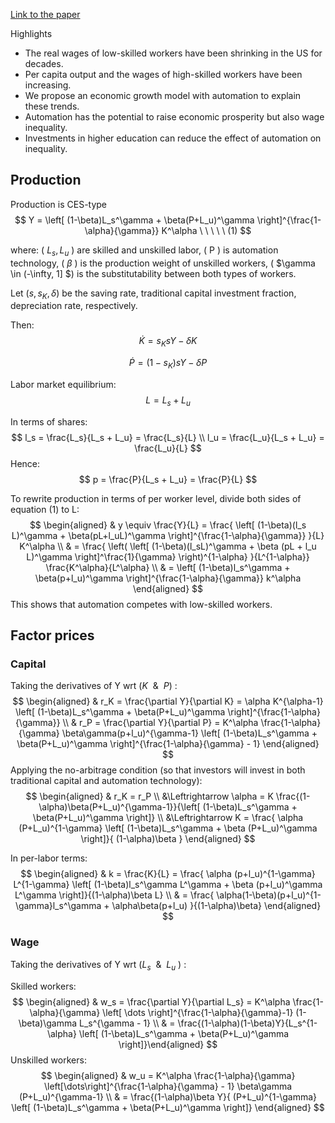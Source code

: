 [Link to the paper](https://www.sciencedirect.com/science/article/pii/S0264999318310629#:~:text=The%20reason%20is%20that%20households,in%20turn%2C%20reduces%20economic%20growth.)

Highlights

*   The real wages of low-skilled workers have been shrinking in the US for decades.
*   Per capita output and the wages of high-skilled workers have been increasing.
*   We propose an economic growth model with automation to explain these trends.
*   Automation has the potential to raise economic prosperity but also wage inequality.
*   Investments in higher education can reduce the effect of automation on inequality.

## Production

Production is CES-type 
$$
Y = \left[ (1-\beta)L_s^\gamma + \beta(P+L_u)^\gamma \right]^{\frac{1-\alpha}{\gamma}} K^\alpha \ \ \ \ \ (1)
$$
 

where: ( $L_s, L_u$ ) are skilled and unskilled labor, \( P \) is automation technology, \( $\beta$ \) is the production weight of unskilled workers, \( $\gamma \in (-\infty, 1] $\) is the substitutability between both types of workers.

Let $( s, s_K, \delta )$ be the saving rate, traditional capital investment fraction, depreciation rate, respectively. 

Then: 
$$
\dot{K} = s_K s Y - \delta K
$$
 
$$
\dot{P} = (1-s_K) s Y - \delta P
$$
 

Labor market equilibrium:
$$
L = L_s + L_u
$$


In terms of shares:
$$
l_s = \frac{L_s}{L_s + L_u} = \frac{L_s}{L} \\
l_u = \frac{L_u}{L_s + L_u} = \frac{L_u}{L}
$$
 Hence:
$$
p = \frac{P}{L_s + L_u} = \frac{P}{L}
$$


To rewrite production in terms of per worker level, divide both sides of equation (1) to L:
$$
\begin{aligned} & y \equiv \frac{Y}{L} = \frac{ \left[ (1-\beta)(l_s L)^\gamma + \beta(pL+l_uL)^\gamma \right]^{\frac{1-\alpha}{\gamma}} }{L} K^\alpha \\ & = \frac{ \left( \left[ (1-\beta)(l_sL)^\gamma + \beta (pL + l_u L)^\gamma \right]^\frac{1}{\gamma} \right)^{1-\alpha} }{L^{1-\alpha}} \frac{K^\alpha}{L^\alpha} \\ & = \left[ (1-\beta)l_s^\gamma + \beta(p+l_u)^\gamma \right]^{\frac{1-\alpha}{\gamma}} k^\alpha \end{aligned}
$$
This shows that automation competes with low-skilled workers.

## Factor prices

### Capital

Taking the derivatives of Y wrt ($K \ \ \& \ \ P$) : 
$$
\begin{aligned} & r_K = \frac{\partial Y}{\partial K} = \alpha K^{\alpha-1} \left[ (1-\beta)L_s^\gamma + \beta(P+L_u)^\gamma \right]^{\frac{1-\alpha}{\gamma}} \\ & r_P = \frac{\partial Y}{\partial P} = K^\alpha \frac{1-\alpha}{\gamma} \beta\gamma(p+l_u)^{\gamma-1} \left[ (1-\beta)L_s^\gamma + \beta(P+L_u)^\gamma \right]^{\frac{1-\alpha}{\gamma} - 1} \end{aligned}
$$
Applying the no-arbitrage condition (so that investors will invest in both traditional capital and automation technology): 
$$
\begin{aligned} & r_K = r_P \\ &\Leftrightarrow \alpha = K \frac{(1-\alpha)\beta(P+L_u)^{\gamma-1}}{\left[ (1-\beta)L_s^\gamma + \beta(P+L_u)^\gamma \right]} \\ &\Leftrightarrow K = \frac{ \alpha (P+L_u)^{1-\gamma} \left[ (1-\beta)L_s^\gamma + \beta (P+L_u)^\gamma \right]}{ (1-\alpha)\beta } \end{aligned}
$$


In per-labor terms: 
$$
\begin{aligned} & k = \frac{K}{L} = \frac{ \alpha (p+l_u)^{1-\gamma} L^{1-\gamma} \left[ (1-\beta)l_s^\gamma L^\gamma + \beta (p+l_u)^\gamma L^\gamma \right]}{(1-\alpha)\beta L} \\ & = \frac{ \alpha(1-\beta)(p+l_u)^{1-\gamma}l_s^\gamma + \alpha\beta(p+l_u) }{(1-\alpha)\beta} \end{aligned}
$$

### Wage

Taking the derivatives of Y wrt ($L_s \ \ \& \ \ L_u$ ) : 

Skilled workers:
$$
\begin{aligned} & w_s = \frac{\partial Y}{\partial L_s} = K^\alpha \frac{1-\alpha}{\gamma} \left[ \dots \right]^{\frac{1-\alpha}{\gamma}-1} (1-\beta)\gamma L_s^{\gamma - 1} \\ & = \frac{(1-\alpha)(1-\beta)Y}{L_s^{1-\alpha} \left[ (1-\beta)L_s^\gamma + \beta(P+L_u)^\gamma \right]}\end{aligned}
$$
Unskilled workers:
$$
\begin{aligned} 
& w_u = K^\alpha \frac{1-\alpha}{\gamma} \left[\dots\right]^{\frac{1-\alpha}{\gamma} - 1} \beta\gamma (P+L_u)^{\gamma-1} \\ & = \frac{(1-\alpha)\beta Y}{ (P+L_u)^{1-\gamma} \left[ (1-\beta)L_s^\gamma + \beta(P+L_u)^\gamma \right]} 
\end{aligned}
$$
